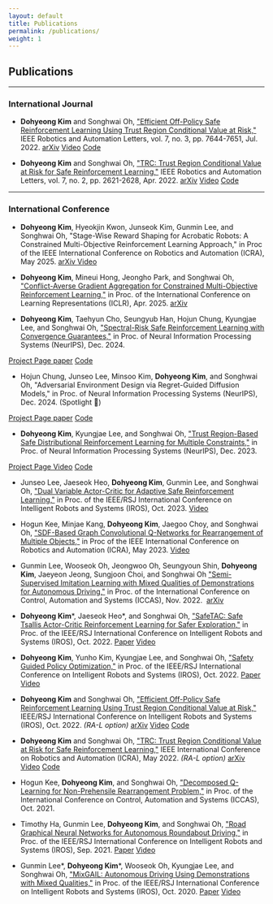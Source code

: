 ```yaml
---
layout: default
title: Publications
permalink: /publications/
weight: 1
---
```


<head>
    <!-- Bootstrap CSS -->
    <link href="https://stackpath.bootstrapcdn.com/bootstrap/4.3.1/css/bootstrap.min.css" rel="stylesheet">
    <!-- Font Awesome -->
    <link href="https://use.fontawesome.com/releases/v5.8.1/css/all.css" rel="stylesheet">
</head>

## Publications

---
### International Journal

- **Dohyeong Kim** and Songhwai Oh, ["Efficient Off-Policy Safe Reinforcement Learning Using Trust Region Conditional Value at Risk,"](https://ieeexplore.ieee.org/document/9802647) IEEE Robotics and Automation Letters, vol. 7, no. 3, pp. 7644-7651, Jul. 2022.
<a class="btn btn-info" href="https://arxiv.org/abs/2312.00342"><i class="fas fa-file-alt"></i> arXiv</a>
<a class="btn btn-danger" href="https://youtu.be/gsen1LfWSkY?si=f5cc8cma-WiQXLLg"><i class="fab fa-youtube"></i> Video</a>
<a class="btn btn-secondary" href="https://github.com/rllab-snu/Off-Policy-TRC"><i class="fab fa-github"></i> Code</a>

- **Dohyeong Kim** and Songhwai Oh, ["TRC: Trust Region Conditional Value at Risk for Safe Reinforcement Learning,"](https://ieeexplore.ieee.org/document/9677982) IEEE Robotics and Automation Letters, vol. 7, no. 2, pp. 2621-2628, Apr. 2022.
<a class="btn btn-info" href="https://arxiv.org/abs/2312.00344"><i class="fas fa-file-alt"></i> arXiv</a>
<a class="btn btn-danger" href="https://youtu.be/ArVG4L2dvFg?si=Oouxg-3Oco1wqvUK"><i class="fab fa-youtube"></i> Video</a>
<a class="btn btn-secondary" href="https://github.com/rllab-snu/Trust-Region-CVaR"><i class="fab fa-github"></i> Code</a>

---
### International Conference

- **Dohyeong Kim**, Hyeokjin Kwon, Junseok Kim, Gunmin Lee, and Songhwai Oh, "Stage-Wise Reward Shaping for Acrobatic Robots: A Constrained Multi-Objective Reinforcement Learning Approach," in Proc of the IEEE International Conference on Robotics and Automation (ICRA), May 2025.
<a class="btn btn-info" href="https://arxiv.org/abs/2409.15755"><i class="fas fa-file-alt"></i> arXiv </a>
<a class="btn btn-danger" href="https://youtu.be/uruOBd2cKQs"><i class="fab fa-youtube"></i> Video </a>

- **Dohyeong Kim**, Mineui Hong, Jeongho Park, and Songhwai Oh, ["Conflict-Averse Gradient Aggregation for Constrained Multi-Objective Reinforcement Learning,"](https://openreview.net/forum?id=ogXkmugNZw) in Proc. of the International Conference on Learning Representations (ICLR), Apr. 2025.
<a class="btn btn-info" href="https://arxiv.org/abs/2403.00282"><i class="fas fa-file-alt"></i> arXiv </a>

- **Dohyeong Kim**, Taehyun Cho, Seungyub Han, Hojun Chung, Kyungjae Lee, and Songhwai Oh, ["Spectral-Risk Safe Reinforcement Learning with Convergence Guarantees,"](https://openreview.net/forum?id=9JFSJitKC0) in Proc. of Neural Information Processing Systems (NeurIPS), Dec. 2024.
<a href="https://rllab-snu.github.io/projects/SRCPO/Index.html" class="btn btn-primary">
    <i class="fas fa-project-diagram"></i> Project Page
</a>
<a class="btn btn-info" href="https://proceedings.neurips.cc/paper_files/paper/2024/hash/a7fbf054c80d26e5b4ed67588ea384f0-Abstract-Conference.html"><i class="fas fa-file-alt"></i> paper</a>
<a class="btn btn-secondary" href="https://github.com/rllab-snu/Spectral-Risk-Constrained-RL"><i class="fab fa-github"></i> Code</a>

- Hojun Chung, Junseo Lee, Minsoo Kim, **Dohyeong Kim**, and Songhwai Oh, "Adversarial Environment Design via Regret-Guided Diffusion Models," in Proc. of Neural Information Processing Systems (NeurIPS), Dec. 2024. (Spotlight 🌟)
<a href="https://rllab-snu.github.io/projects/ADD/" class="btn btn-primary">
    <i class="fas fa-project-diagram"></i> Project Page
</a>
<a class="btn btn-info" href="https://proceedings.neurips.cc/paper_files/paper/2024/hash/74953ef4abd9c436344e59d687ad34d3-Abstract-Conference.html"><i class="fas fa-file-alt"></i> paper</a>
<a class="btn btn-secondary" href="https://github.com/rllab-snu/ADD"><i class="fab fa-github"></i> Code</a>

- **Dohyeong Kim**, Kyungjae Lee, and Songhwai Oh, ["Trust Region-Based Safe Distributional Reinforcement Learning for Multiple Constraints,"](https://openreview.net/forum?id=q9WMXjUxxT) in Proc. of Neural Information Processing Systems (NeurIPS), Dec. 2023.
<a href="https://rllab-snu.github.io/projects/SDAC/doc.html" class="btn btn-primary">
    <i class="fas fa-project-diagram"></i> Project Page
</a>
<a class="btn btn-danger" href="https://youtu.be/_tnrHL98Rnw?si=4a-6wAwE9A1nGCcV"><i class="fab fa-youtube"></i> Video</a>
<a class="btn btn-secondary" href="https://github.com/rllab-snu/Safe-Distributional-Actor-Critic"><i class="fab fa-github"></i> Code</a>

- Junseo Lee, Jaeseok Heo, **Dohyeong Kim**, Gunmin Lee, and Songhwai Oh, ["Dual Variable Actor-Critic for Adaptive Safe Reinforcement Learning,"](https://rllab.snu.ac.kr/publications/papers/2023_iros_dvac.pdf) in Proc. of the IEEE/RSJ International Conference on Intelligent Robots and Systems (IROS), Oct. 2023.
<a class="btn btn-danger" href="https://youtu.be/8TG_zhV98X8?si=4zGw5Sw8LL7Wuvy9"><i class="fab fa-youtube"></i> Video</a>

- Hogun Kee, Minjae Kang, **Dohyeong Kim**, Jaegoo Choy, and Songhwai Oh, ["SDF-Based Graph Convolutional Q-Networks for Rearrangement of Multiple Objects,"](https://ieeexplore.ieee.org/document/10161394) in Proc of the IEEE International Conference on Robotics and Automation (ICRA), May 2023.
<a class="btn btn-danger" href="https://youtu.be/CSDs9Z4lx1o?si=uwAp06AKzFSRzPye"><i class="fab fa-youtube"></i> Video</a>

- Gunmin Lee, Wooseok Oh, Jeongwoo Oh, Seungyoun Shin, **Dohyeong Kim**, Jaeyeon Jeong, Sungjoon Choi, and Songhwai Oh ["Semi-Supervised Imitation Learning with Mixed Qualities of Demonstrations for Autonomous Driving,"](https://ieeexplore.ieee.org/document/10003738) in Proc. of the International Conference on Control, Automation and Systems (ICCAS), Nov. 2022. 
<a class="btn btn-info" href="https://arxiv.org/abs/2109.11280"><i class="fas fa-file-alt"></i> arXiv</a>

- **Dohyeong Kim**\*, Jaeseok Heo*, and Songhwai Oh, ["SafeTAC: Safe Tsallis Actor-Critic Reinforcement Learning for Safer Exploration,"](https://ieeexplore.ieee.org/document/9982140) in Proc. of the IEEE/RSJ International Conference on Intelligent Robots and Systems (IROS), Oct. 2022.
<a class="btn btn-info" href="https://rllab.snu.ac.kr/publications/papers/2022_iros_safetac.pdf"><i class="fas fa-file-alt"></i> Paper</a>
<a class="btn btn-danger" href="https://youtu.be/wxI9HqqkNcw?si=R5dlzj5lzJNHILcF"><i class="fab fa-youtube"></i> Video</a>

- **Dohyeong Kim**, Yunho Kim, Kyungjae Lee, and Songhwai Oh, ["Safety Guided Policy Optimization,"](https://ieeexplore.ieee.org/document/9981030) in Proc. of the IEEE/RSJ International Conference on Intelligent Robots and Systems (IROS), Oct. 2022.
<a class="btn btn-info" href="https://rllab.snu.ac.kr/publications/papers/2022_iros_sgpo.pdf"><i class="fas fa-file-alt"></i> Paper</a>
<a class="btn btn-danger" href="https://youtu.be/hVmK0bCX_2k?si=-L0YrjUg0MXmM9kM"><i class="fab fa-youtube"></i> Video</a>

- **Dohyeong Kim** and Songhwai Oh, ["Efficient Off-Policy Safe Reinforcement Learning Using Trust Region Conditional Value at Risk,"](https://ieeexplore.ieee.org/document/9802647) IEEE/RSJ International Conference on Intelligent Robots and Systems (IROS), Oct. 2022. *(RA-L option)*
<a class="btn btn-info" href="https://arxiv.org/abs/2312.00342"><i class="fas fa-file-alt"></i> arXiv</a>
<a class="btn btn-danger" href="https://youtu.be/gsen1LfWSkY?si=f5cc8cma-WiQXLLg"><i class="fab fa-youtube"></i> Video</a>
<a class="btn btn-secondary" href="https://github.com/rllab-snu/Off-Policy-TRC"><i class="fab fa-github"></i> Code</a>

- **Dohyeong Kim** and Songhwai Oh, ["TRC: Trust Region Conditional Value at Risk for Safe Reinforcement Learning,"](https://ieeexplore.ieee.org/document/9677982) IEEE International Conference on Robotics and Automation (ICRA), May 2022. *(RA-L option)*
<a class="btn btn-info" href="https://arxiv.org/abs/2312.00344"><i class="fas fa-file-alt"></i> arXiv</a>
<a class="btn btn-danger" href="https://youtu.be/ArVG4L2dvFg?si=Oouxg-3Oco1wqvUK"><i class="fab fa-youtube"></i> Video</a>
<a class="btn btn-secondary" href="https://github.com/rllab-snu/Trust-Region-CVaR"><i class="fab fa-github"></i> Code</a>

- Hogun Kee, **Dohyeong Kim**, and Songhwai Oh, ["Decomposed Q-Learning for Non-Prehensile Rearrangement Problem,"](https://ieeexplore.ieee.org/document/9649975) in Proc. of the International Conference on Control, Automation and Systems (ICCAS), Oct. 2021.

- Timothy Ha, Gunmin Lee, **Dohyeong Kim**, and Songhwai Oh, ["Road Graphical Neural Networks for Autonomous Roundabout Driving,"](https://ieeexplore.ieee.org/document/9636411) in Proc. of the IEEE/RSJ International Conference on Intelligent Robots and Systems (IROS), Sep. 2021.
<a class="btn btn-info" href="https://rllab.snu.ac.kr/publications/papers/2021_iros_roadgnn.pdf"><i class="fas fa-file-alt"></i> Paper</a>
<a class="btn btn-danger" href="https://youtu.be/1QFcsCeLArI?si=4pR2YwMSaoYPS53B"><i class="fab fa-youtube"></i> Video</a>

- Gunmin Lee*, **Dohyeong Kim**\*, Wooseok Oh, Kyungjae Lee, and Songhwai Oh, ["MixGAIL: Autonomous Driving Using Demonstrations with Mixed Qualities,"](https://ieeexplore.ieee.org/document/9341104) in Proc. of the IEEE/RSJ International Conference on Intelligent Robots and Systems (IROS), Oct. 2020.
<a class="btn btn-info" href="https://rllab.snu.ac.kr/publications/papers/2020_iros_mixgail.pdf"><i class="fas fa-file-alt"></i> Paper</a>
<a class="btn btn-danger" href="https://youtu.be/4Ozcn9T6RRM?si=5Tyqrz4T3BQ06ZnB"><i class="fab fa-youtube"></i> Video</a>
